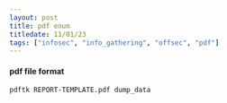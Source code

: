 ```yaml
---
layout: post
title: pdf enum
titledate: 11/01/23
tags: ["infosec", "info_gathering", "offsec", "pdf"]
---
```


#### pdf file format 

    pdftk REPORT-TEMPLATE.pdf dump_data